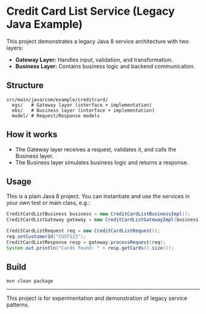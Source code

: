 # Credit Card List Service (Legacy Java Example)

This project demonstrates a legacy Java 8 service architecture with two layers:

- **Gateway Layer:** Handles input, validation, and transformation.
- **Business Layer:** Contains business logic and backend communication.

## Structure

```
src/main/java/com/example/creditcard/
  egs/   # Gateway layer (interface + implementation)
  ebs/   # Business layer (interface + implementation)
  model/ # Request/Response models
```

## How it works
- The Gateway layer receives a request, validates it, and calls the Business layer.
- The Business layer simulates business logic and returns a response.

## Usage
This is a plain Java 8 project. You can instantiate and use the services in your own test or main class, e.g.:

```java
CreditCardListBusiness business = new CreditCardListBusinessImpl();
CreditCardListGateway gateway = new CreditCardListGatewayImpl(business);

CreditCardListRequest req = new CreditCardListRequest();
req.setCustomerId("CUST123");
CreditCardListResponse resp = gateway.processRequest(req);
System.out.println("Cards found: " + resp.getCards().size());
```

## Build
```
mvn clean package
```

---
This project is for experimentation and demonstration of legacy service patterns. 